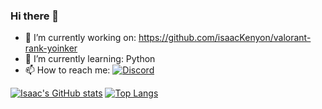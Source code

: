 ### Hi there 👋
- 🔭 I’m currently working on: https://github.com/isaacKenyon/valorant-rank-yoinker
- 🌱 I’m currently learning: Python
- 📫 How to reach me: [![Discord](https://img.shields.io/discord/872101595037446144?color=7289da&logo=discord&logoColor=7289da&style=for-the-badge)](https://discord.gg/HeTKed64Ka)

[![Isaac's GitHub stats](https://github-readme-stats.vercel.app/api?username=isaacKenyon&theme=dark&show_icons=true&hide_border&border_radius=15&hide=issues)](https://github.com/anuraghazra/github-readme-stats)
[![Top Langs](https://github-readme-stats.vercel.app/api/top-langs/?username=isaacKenyon&theme=dark&show_icons=true&hide_border&border_radius=15)](https://github.com/anuraghazra/github-readme-stats)

